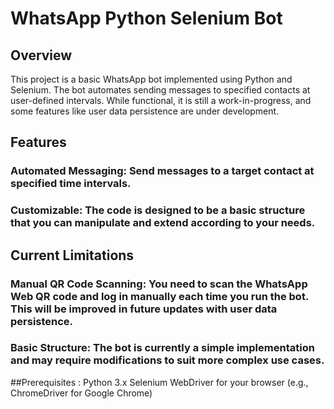 # WhatsApp Python Selenium Bot
## Overview
This project is a basic WhatsApp bot implemented using Python and Selenium. The bot automates sending messages to specified contacts at user-defined intervals. While functional, it is still a work-in-progress, and some features like user data persistence are under development.

## Features
### Automated Messaging: Send messages to a target contact at specified time intervals.
### Customizable: The code is designed to be a basic structure that you can manipulate and extend according to your needs.

## Current Limitations
### Manual QR Code Scanning: You need to scan the WhatsApp Web QR code and log in manually each time you run the bot. This will be improved in future updates with user data persistence.
### Basic Structure: The bot is currently a simple implementation and may require modifications to suit more complex use cases.

##Prerequisites :
Python 3.x
Selenium
WebDriver for your browser (e.g., ChromeDriver for Google Chrome)
